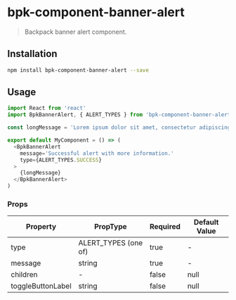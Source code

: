 # bpk-component-banner-alert

> Backpack banner alert component.

## Installation

```sh
npm install bpk-component-banner-alert --save
```

## Usage

```js
import React from 'react'
import BpkBannerAlert, { ALERT_TYPES } from 'bpk-component-banner-alert'

const longMessage = 'Lorem ipsum dolor sit amet, consectetur adipiscing elit. Quisque sagittis sagittis purus, id blandit ipsum. Pellentesque nec diam nec erat condimentum dapibus. Nunc diam augue, egestas id egestas ut, facilisis nec mi. Donec et congue odio, nec laoreet est. Integer rhoncus varius arcu, a fringilla libero laoreet at. Mauris porta varius ullamcorper. Sed laoreet libero mauris, non pretium lectus accumsan et. Suspendisse vehicula ullamcorper sapien, et dapibus mi aliquet non. Pellentesque auctor sagittis lectus vitae rhoncus. Fusce id enim porttitor, mattis ante in, vestibulum nulla.'

export default MyComponent = () => (
  <BpkBannerAlert 
    message='Successful alert with more information.' 
    type={ALERT_TYPES.SUCCESS}
  >
    {longMessage}
  </BpkBannerAlert>
)
```

### Props

| Property          | PropType             | Required | Default Value |
| ----------------- | -------------------- | -------- | ------------- |
| type              | ALERT_TYPES (one of) | true     | -             |
| message           | string               | true     | -             |
| children          | -                    | false    | null          |
| toggleButtonLabel | string               | false    | null          |
